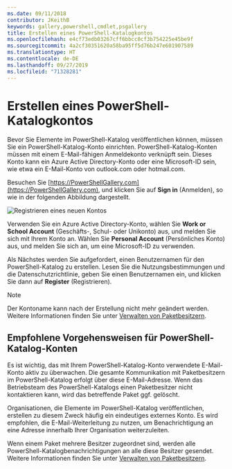 ```yaml
---
ms.date: 09/11/2018
contributor: JKeithB
keywords: gallery,powershell,cmdlet,psgallery
title: Erstellen eines PowerShell-Katalogkontos
ms.openlocfilehash: e4cf73edb03267cff6bbcc0cf3b754225e45be9f
ms.sourcegitcommit: 4a2cf30351620a58ba95ff5d76b247e601907589
ms.translationtype: HT
ms.contentlocale: de-DE
ms.lasthandoff: 09/27/2019
ms.locfileid: "71328281"
---
```

# <a name="creating-a-powershell-gallery-account"></a>Erstellen eines PowerShell-Katalogkontos

Bevor Sie Elemente im PowerShell-Katalog veröffentlichen können, müssen Sie ein PowerShell-Katalog-Konto einrichten.
PowerShell-Katalog-Konten müssen mit einem E-Mail-fähigen Anmeldekonto verknüpft sein. Dieses Konto kann ein Azure Active Directory-Konto oder eine Microsoft-ID sein, wie etwa ein E-Mail-Konto von outlook.com oder hotmail.com.

Besuchen Sie [https://PowerShellGallery.com](https://PowerShellGallery.com), und klicken Sie auf **Sign in** (Anmelden), so wie in der folgenden Abbildung dargestellt.

![Registrieren eines neuen Kontos](../../Images/CreateAccount-Register.png)

Verwenden Sie ein Azure Active Directory-Konto, wählen Sie **Work or School Account** (Geschäfts-, Schul- oder Unikonto) aus, und melden Sie sich mit Ihrem Konto an. Wählen Sie **Personal Account** (Persönliches Konto) aus, und melden Sie sich an, um eine Microsoft-ID zu verwenden.

Als Nächstes werden Sie aufgefordert, einen Benutzernamen für den PowerShell-Katalog zu erstellen. Lesen Sie die Nutzungsbestimmungen und die Datenschutzrichtlinie, geben Sie einen Benutzernamen ein, und klicken Sie dann auf **Register** (Registrieren).

> [!NOTE]
> Der Kontoname kann nach der Erstellung nicht mehr geändert werden. Weitere Informationen finden Sie unter [Verwalten von Paketbesitzern](managing-package-owners.md).

## <a name="recommended-practices-for-powershell-gallery-accounts"></a>Empfohlene Vorgehensweisen für PowerShell-Katalog-Konten

Es ist wichtig, das mit Ihrem PowerShell-Katalog-Konto verwendete E-Mail-Konto aktiv zu überwachen. Die gesamte Kommunikation mit Paketbesitzern im PowerShell-Katalog erfolgt über diese E-Mail-Adresse. Wenn das Betriebsteam des PowerShell-Katalogs einen Paketbesitzer nicht kontaktieren kann, wird das betreffende Paket ggf. gelöscht.

Organisationen, die Elemente im PowerShell-Katalog veröffentlichen, erstellen zu diesem Zweck häufig ein eindeutiges externes Konto. Es wird empfohlen, die E-Mail-Weiterleitung zu nutzen, um Benachrichtigung an eine Adresse innerhalb Ihrer Organisation weiterzuleiten.

Wenn einem Paket mehrere Besitzer zugeordnet sind, werden alle PowerShell-Katalogbenachrichtigungen an alle diese Besitzer gesendet. Weitere Informationen finden Sie unter [Verwalten von Paketbesitzern](managing-package-owners.md).
